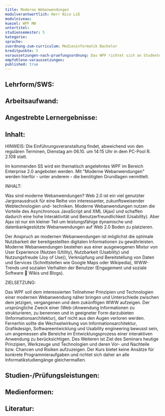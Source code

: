 ```yaml
---
title: Moderne Webanwendungen
modulverantwortlich: Herr Nico Liß
modulniveau:
kuezel: WPF MW
untertitel:
studiensemester: 5
kategorie:
sprache: 
zuordnung-zum-curriculum: Medieninformatik Bachelor
kreditpunkte: 5
voraussetzungen-nach-pruefungsordnung: Das WPF richtet sich an Studenten mit fundierten bis guten Kenntnissen und Erfahrungen im Web(programmierungs)umfeld (AI, TI und WI ab dem 7. Semester und MI ab dem 5. Semester).
empfohlene-voraussetzungen: 
published: true
---
```


## Lehrform/SWS:


## Arbeitsaufwand:

## Angestrebte Lernergebnisse:


## Inhalt:
HINWEIS: Die Einführungsveranstaltung findet, abweichend von den regulären Terminen, Dienstag am 06.10. um 14:15 Uhr in dem PC-Pool R. 2.108 statt.



Im kommenden SS wird ein thematisch angelehntes WPF im Bereich Enterprise 2.0 angeboten werden. Mit "Moderne Webanwendungen" werden hierfür - unter anderem - die benötigten Grundlagen vermittelt.





INHALT:





Was sind moderne Webanwendungen? Web 2.0 ist ein viel genutzter Jargonausdruck für eine Reihe von interessanter, zukunftsweisender Webtechnologien und- techniken. Moderne Webanwendungen nutzen die Vorteile des Asynchronous JavaScript and XML (Ajax) und schaffen dadurch eine hohe Interaktivität und Benutzerfreundlichkeit (Usability). Aber Ajax ist nur ein kleiner Teil um leistungsfähige dynamische und datenbankgestützte Webanwendungen auf Web 2.0 Boden zu platzieren. 





Der Anspruch an modernen Webanwendungen ist möglichst die optimale Nutzbarkeit der bereitgestellten digitalen Informationen zu gewährleisten. Moderne Webanwendungen bestehen aus einer ausgewogenen Mixtur von User Experience (Nutzen (Utility), Nutzbarkeit (Usability) und Nutzungsfreude (Joy of Use)), Verknüpfung und Bereitstellung von Daten und Services (Schnittstellen wie Google Maps oder Wikipedia), WWW-Trends und sozialen Verhalten der Benutzer (Engagement und soziale Software  Wikis und Blogs).





ZIELSETZUNG:





Das WPF soll dem interessierten Teilnehmer Prinzipien und Technologien einer modernen Webanwendung näher bringen und Unterschiede zwischen dem jetzigen, vergangenen und dem zukünftigen WWW aufzeigen. Der ursprüngliche Zweck einer (Web-)Anwendung Informationen zu strukturieren, zu benennen und in geeigneter Form darzubieten (Informationsarchitektur), darf nicht aus den Augen verloren werden.  Fernerhin sollte die Wechselwirkung von Informationsarchitektur, Grafikdesign, Softwareentwicklung und Usability engineering bewusst sein, um angemessen alle Bereiche im Entwicklungsprozess einer interaktiven Anwendung zu berücksichtigen. Des Weiteren ist Ziel des Seminars heutige Prinzipien, Werkzeuge und Technologien und deren Vor- und Nachteile bzw. Chancen und Risiken aufzuzeigen. Der Kurs bietet keine Ansätze für konkrete Programmieraufgaben und richtet sich daher an alle Informatikstudiengänge gleichermaßen.

## Studien-/Prüfungsleistungen:


## Medienformen:


## Literatur:


